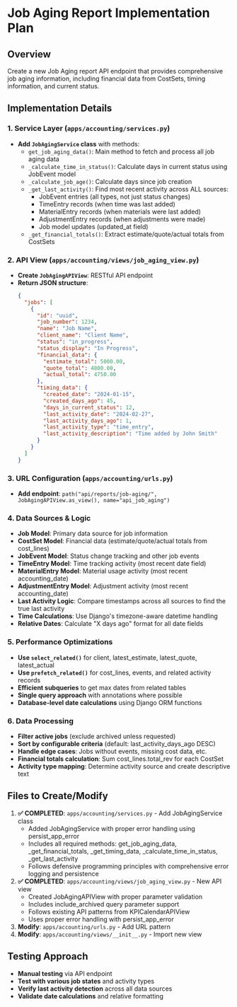 # Job Aging Report Implementation Plan

## Overview
Create a new Job Aging report API endpoint that provides comprehensive job aging information, including financial data from CostSets, timing information, and current status.

## Implementation Details

### 1. Service Layer (`apps/accounting/services.py`)
- **Add `JobAgingService` class** with methods:
  - `get_job_aging_data()`: Main method to fetch and process all job aging data
  - `_calculate_time_in_status()`: Calculate days in current status using JobEvent model
  - `_calculate_job_age()`: Calculate days since job creation
  - `_get_last_activity()`: Find most recent activity across ALL sources:
    - JobEvent entries (all types, not just status changes)
    - TimeEntry records (when time was last added)
    - MaterialEntry records (when materials were last added)
    - AdjustmentEntry records (when adjustments were made)
    - Job model updates (updated_at field)
  - `_get_financial_totals()`: Extract estimate/quote/actual totals from CostSets

### 2. API View (`apps/accounting/views/job_aging_view.py`)
- **Create `JobAgingAPIView`**: RESTful API endpoint
- **Return JSON structure**:
  ```json
  {
    "jobs": [
      {
        "id": "uuid",
        "job_number": 1234,
        "name": "Job Name",
        "client_name": "Client Name",
        "status": "in_progress",
        "status_display": "In Progress",
        "financial_data": {
          "estimate_total": 5000.00,
          "quote_total": 4800.00,
          "actual_total": 4750.00
        },
        "timing_data": {
          "created_date": "2024-01-15",
          "created_days_ago": 45,
          "days_in_current_status": 12,
          "last_activity_date": "2024-02-27",
          "last_activity_days_ago": 1,
          "last_activity_type": "time_entry",
          "last_activity_description": "Time added by John Smith"
        }
      }
    ]
  }
  ```

### 3. URL Configuration (`apps/accounting/urls.py`)
- **Add endpoint**: `path("api/reports/job-aging/", JobAgingAPIView.as_view(), name="api_job_aging")`

### 4. Data Sources & Logic
- **Job Model**: Primary data source for job information
- **CostSet Model**: Financial data (estimate/quote/actual totals from cost_lines)
- **JobEvent Model**: Status change tracking and other job events
- **TimeEntry Model**: Time tracking activity (most recent date field)
- **MaterialEntry Model**: Material usage activity (most recent accounting_date)
- **AdjustmentEntry Model**: Adjustment activity (most recent accounting_date)
- **Last Activity Logic**: Compare timestamps across all sources to find the true last activity
- **Time Calculations**: Use Django's timezone-aware datetime handling
- **Relative Dates**: Calculate "X days ago" format for all date fields

### 5. Performance Optimizations
- **Use `select_related()`** for client, latest_estimate, latest_quote, latest_actual
- **Use `prefetch_related()`** for cost_lines, events, and related activity records
- **Efficient subqueries** to get max dates from related tables
- **Single query approach** with annotations where possible
- **Database-level date calculations** using Django ORM functions

### 6. Data Processing
- **Filter active jobs** (exclude archived unless requested)
- **Sort by configurable criteria** (default: last_activity_days_ago DESC)
- **Handle edge cases**: Jobs without events, missing cost data, etc.
- **Financial totals calculation**: Sum cost_lines.total_rev for each CostSet
- **Activity type mapping**: Determine activity source and create descriptive text

## Files to Create/Modify
1. **✅ COMPLETED**: `apps/accounting/services.py` - Add JobAgingService class
   - Added JobAgingService with proper error handling using persist_app_error
   - Includes all required methods: get_job_aging_data, _get_financial_totals, _get_timing_data, _calculate_time_in_status, _get_last_activity
   - Follows defensive programming principles with comprehensive error logging and persistence
2. **✅ COMPLETED**: `apps/accounting/views/job_aging_view.py` - New API view
   - Created JobAgingAPIView with proper parameter validation
   - Includes include_archived query parameter support
   - Follows existing API patterns from KPICalendarAPIView
   - Uses proper error handling with persist_app_error
3. **Modify**: `apps/accounting/urls.py` - Add URL pattern
4. **Modify**: `apps/accounting/views/__init__.py` - Import new view

## Testing Approach
- **Manual testing** via API endpoint
- **Test with various job states** and activity types
- **Verify last activity detection** across all data sources
- **Validate date calculations** and relative formatting